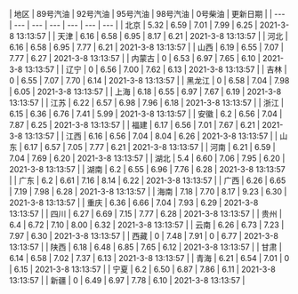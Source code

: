 <p>| 地区 | 89号汽油 | 92号汽油 | 95号汽油 | 98号汽油 | 0号柴油 | 更新日期 |
| --- | --- | --- | --- | --- | --- | --- |
| 北京 | 5.32 | 6.59 | 7.01 | 7.99 | 6.25 | 2021-3-8 13:13:57 |
| 天津 | 6.16 | 6.58 | 6.95 | 8.17 | 6.21 | 2021-3-8 13:13:57 |
| 河北 | 6.16 | 6.58 | 6.95 | 7.77 | 6.21 | 2021-3-8 13:13:57 |
| 山西 | 6.19 | 6.55 | 7.07 | 7.77 | 6.27 | 2021-3-8 13:13:57 |
| 内蒙古 | 0 | 6.53 | 6.97 | 7.65 | 6.10 | 2021-3-8 13:13:57 |
| 辽宁 | 0 | 6.56 | 7.00 | 7.62 | 6.13 | 2021-3-8 13:13:57 |
| 吉林 | 0 | 6.55 | 7.07 | 7.70 | 6.14 | 2021-3-8 13:13:57 |
| 黑龙江 | 0 | 6.58 | 7.04 | 7.98 | 6.05 | 2021-3-8 13:13:57 |
| 上海 | 6.18 | 6.55 | 6.97 | 7.67 | 6.19 | 2021-3-8 13:13:57 |
| 江苏 | 6.22 | 6.57 | 6.98 | 7.96 | 6.18 | 2021-3-8 13:13:57 |
| 浙江 | 6.15 | 6.36 | 6.76 | 7.41 | 5.99 | 2021-3-8 13:13:57 |
| 安徽 | 6.2 | 6.56 | 7.04 | 7.87 | 6.25 | 2021-3-8 13:13:57 |
| 福建 | 6.17 | 6.56 | 7.01 | 7.67 | 6.21 | 2021-3-8 13:13:57 |
| 江西 | 6.16 | 6.56 | 7.04 | 8.04 | 6.26 | 2021-3-8 13:13:57 |
| 山东 | 6.17 | 6.57 | 7.05 | 7.77 | 6.21 | 2021-3-8 13:13:57 |
| 河南 | 6.21 | 6.59 | 7.04 | 7.69 | 6.20 | 2021-3-8 13:13:57 |
| 湖北 | 5.4 | 6.60 | 7.06 | 7.95 | 6.20 | 2021-3-8 13:13:57 |
| 湖南 | 6.2 | 6.55 | 6.96 | 7.76 | 6.28 | 2021-3-8 13:13:57 |
| 广东 | 6.2 | 6.61 | 7.16 | 8.14 | 6.22 | 2021-3-8 13:13:57 |
| 广西 | 6.26 | 6.65 | 7.19 | 7.98 | 6.28 | 2021-3-8 13:13:57 |
| 海南 | 7.18 | 7.70 | 8.17 | 9.23 | 6.30 | 2021-3-8 13:13:57 |
| 重庆 | 6.36 | 6.66 | 7.04 | 7.93 | 6.29 | 2021-3-8 13:13:57 |
| 四川 | 6.27 | 6.69 | 7.15 | 7.77 | 6.28 | 2021-3-8 13:13:57 |
| 贵州 | 6.4 | 6.72 | 7.10 | 8.00 | 6.32 | 2021-3-8 13:13:57 |
| 云南 | 6.26 | 6.73 | 7.23 | 7.97 | 6.30 | 2021-3-8 13:13:57 |
| 西藏 | 0 | 7.48 | 7.91 | 0 | 6.77 | 2021-3-8 13:13:57 |
| 陕西 | 6.18 | 6.48 | 6.85 | 7.65 | 6.12 | 2021-3-8 13:13:57 |
| 甘肃 | 6.14 | 6.58 | 7.02 | 7.37 | 6.13 | 2021-3-8 13:13:57 |
| 青海 | 6.21 | 6.54 | 7.01 | 0 | 6.15 | 2021-3-8 13:13:57 |
| 宁夏 | 6.2 | 6.50 | 6.87 | 7.86 | 6.11 | 2021-3-8 13:13:57 |
| 新疆 | 0 | 6.49 | 6.97 | 7.78 | 6.10 | 2021-3-8 13:13:57 |</p>
